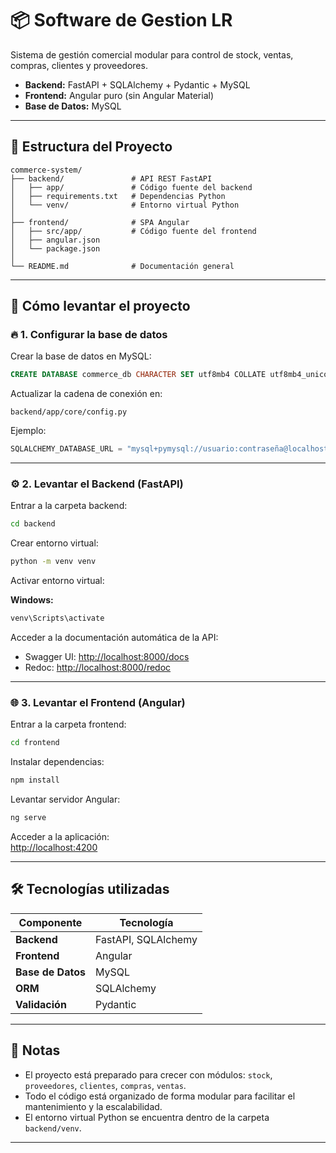 # 📦 Software de Gestion LR

Sistema de gestión comercial modular para control de stock, ventas, compras, clientes y proveedores.

- **Backend:** FastAPI + SQLAlchemy + Pydantic + MySQL  
- **Frontend:** Angular puro (sin Angular Material)  
- **Base de Datos:** MySQL  

---

## 📂 Estructura del Proyecto

```
commerce-system/
├── backend/               # API REST FastAPI
│   ├── app/               # Código fuente del backend
│   ├── requirements.txt   # Dependencias Python
│   └── venv/              # Entorno virtual Python
│
├── frontend/              # SPA Angular
│   ├── src/app/           # Código fuente del frontend
│   ├── angular.json
│   └── package.json
│
└── README.md              # Documentación general
```

---

## 🚀 Cómo levantar el proyecto

### 🔥 1. Configurar la base de datos
Crear la base de datos en MySQL:

```sql
CREATE DATABASE commerce_db CHARACTER SET utf8mb4 COLLATE utf8mb4_unicode_ci;
```

Actualizar la cadena de conexión en:

```
backend/app/core/config.py
```

Ejemplo:

```python
SQLALCHEMY_DATABASE_URL = "mysql+pymysql://usuario:contraseña@localhost/commerce_db"
```

---

### ⚙️ 2. Levantar el Backend (FastAPI)
Entrar a la carpeta backend:

```bash
cd backend
```

Crear entorno virtual:

```bash
python -m venv venv
```

Activar entorno virtual:

**Windows:**
```bash
venv\Scripts\activate
```

Acceder a la documentación automática de la API:

- Swagger UI: [http://localhost:8000/docs](http://localhost:8000/docs)  
- Redoc: [http://localhost:8000/redoc](http://localhost:8000/redoc)

---

### 🌐 3. Levantar el Frontend (Angular)
Entrar a la carpeta frontend:

```bash
cd frontend
```

Instalar dependencias:

```bash
npm install
```

Levantar servidor Angular:

```bash
ng serve
```

Acceder a la aplicación:  
[http://localhost:4200](http://localhost:4200)

---

## 🛠️ Tecnologías utilizadas

| Componente       | Tecnología          |
|-------------------|---------------------|
| **Backend**       | FastAPI, SQLAlchemy |
| **Frontend**      | Angular             |
| **Base de Datos** | MySQL               |
| **ORM**           | SQLAlchemy          |
| **Validación**    | Pydantic            |

---

## 📌 Notas

- El proyecto está preparado para crecer con módulos: `stock`, `proveedores`, `clientes`, `compras`, `ventas`.
- Todo el código está organizado de forma modular para facilitar el mantenimiento y la escalabilidad.
- El entorno virtual Python se encuentra dentro de la carpeta `backend/venv`.

---